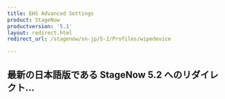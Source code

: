 ```yaml
---
title: EHS Advanced Settings
product: StageNow
productversion: '5.1'
layout: redirect.html
redirect_url: /stagenow/sn-jp/5-2/Profiles/wipedevice

---
```


## 最新の日本語版である StageNow 5.2 へのリダイレクト...






